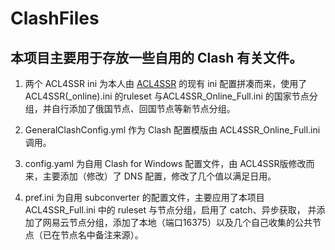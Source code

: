 # ClashFiles

## 本项目主要用于存放一些自用的 Clash 有关文件。

1. 两个 ACL4SSR ini 为本人由 [ACL4SSR](https://github.com/ACL4SSR/ACL4SSR) 的现有 ini 配置拼凑而来，使用了ACL4SSR(_online).ini 的ruleset 与ACL4SSR_Online_Full.ini 的国家节点分组，并自行添加了俄国节点、回国节点等新节点分组。

2. GeneralClashConfig.yml 作为 Clash 配置模版由 ACL4SSR_Online_Full.ini 调用。
3. config.yaml 为自用 Clash for Windows 配置文件，由 ACL4SSR版修改而来，主要添加（修改）了 DNS 配置，修改了几个值以满足日用。
4. pref.ini 为自用 subconverter 的配置文件，主要应用了本项目 ACL4SSR_Full.ini 中的 ruleset 与节点分组，启用了 catch、异步获取， 并添加了网易云节点分组，添加了本地（端口16375）以及几个自己收集的公共节点（已在节点名中备注来源）。